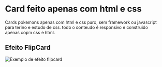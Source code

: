 # Card feito apenas com html e css
Cards pokemons apenas com html e css puro, sem framework ou javascript para terino e estudo de css.
todo o conteudo é responsivo e construido apenas copm css e html.
## Efeito FlipCard
![Exemplo de efeito flipcard](https://github.com/joilsonlira/cardsOnlyCSS/blob/master/efeito.gif)
